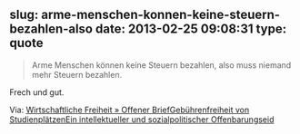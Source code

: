 slug: arme-menschen-konnen-keine-steuern-bezahlen-also
date: 2013-02-25 09:08:31
type: quote
---

> Arme Menschen können keine Steuern bezahlen, also muss niemand mehr Steuern bezahlen.

Frech und gut.

 Via: [Wirtschaftliche Freiheit » Offener BriefGebührenfreiheit von StudienplätzenEin intellektueller und sozialpolitischer Offenbarungseid](http://wirtschaftlichefreiheit.de/wordpress/?p=11554)
